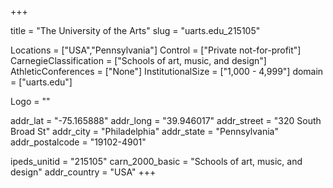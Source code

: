 
+++

title = "The University of the Arts"
slug = "uarts.edu_215105"

Locations = ["USA","Pennsylvania"]
Control = ["Private not-for-profit"]
CarnegieClassification = ["Schools of art, music, and design"]
AthleticConferences = ["None"]
InstitutionalSize = ["1,000 - 4,999"]
domain = ["uarts.edu"]

Logo = ""

addr_lat = "-75.165888"
addr_long = "39.946017"
addr_street = "320 South Broad St"
addr_city = "Philadelphia"
addr_state = "Pennsylvania"
addr_postalcode = "19102-4901"

ipeds_unitid = "215105"
carn_2000_basic = "Schools of art, music, and design"
addr_country = "USA"
+++
    
